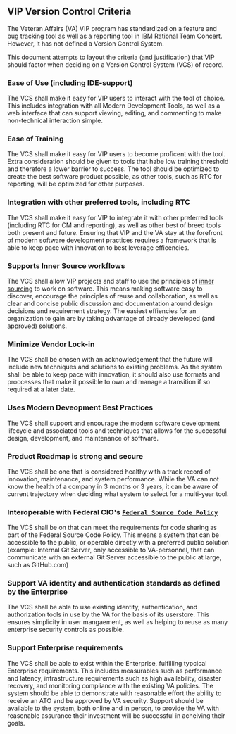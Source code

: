 ## VIP Version Control Criteria

The Veteran Affairs (VA) VIP program has standardized on a feature and bug tracking tool as well as a reporting tool in IBM Rational Team Concert. However, it has not defined a Version Control System.

This document attempts to layout the criteria (and justification) that VIP should factor when deciding on a Version Control System (VCS) of record.

### Ease of Use (including IDE-support)
The VCS shall make it easy for VIP users to interact with the tool of choice. This includes integration with all Modern Development Tools, as well as a web interface that can support viewing, editing, and commenting to make non-technical interaction simple.

### Ease of Training
The VCS shall make it easy for VIP users to become proficent with the tool. Extra consideration should be given to tools that habe low training threshold and therefore a lower barrier to success. The tool should be optimized to create the best software product possible, as other tools, such as RTC for reporting, will be optimized for other purposes.

### Integration with other preferred tools, including RTC
The VCS shall make it easy for VIP to integrate it with other preferred tools (including RTC for CM and reporting), as well as other best of breed tools both present and future. Ensuring that VIP and the VA stay at the forefront of modern software development practices requires a framework that is able to keep pace with innovation to best leverage efficencies.

### Supports Inner Source workflows
The VCS shall allow VIP projects and staff to use the principles of [inner sourcing](http://www.oreilly.com/programming/free/getting-started-with-innersource.csp) to work on software. This means making software easy to discover, encourage the principles of reuse and collaboration, as well as clear and concise public discussion and documentation around design decisions and requirement strategy. The easiest effiencies for an organization to gain are by taking advantage of already developed (and approved) solutions.

### Minimize Vendor Lock-in
The VCS shall be chosen with an acknowledgement that the future will include new techniques and solutions to existing problems. As the system shall be able to keep pace with innovation, it should also use formats and proccesses that make it possible to own and manage a transition if so required at a later date.

### Uses Modern Deveopment Best Practices
The VCS shall support and encourage the modern software development lifecycle and associated tools and techniques that allows for the successful design, development, and maintenance of software. 

### Product Roadmap is strong and secure
The VCS shall be one that is considered healthy with a track record of innovation, maintenance, and system performance. While the VA can not know the health of a company in 3 months or 3 years, it can be aware of current trajectory when deciding what system to select for a multi-year tool.

### Interoperable with Federal CIO's [`Federal Source Code Policy`](sourcecode.cio.gov)
The VCS shall be on that can meet the requirements for code sharing as part of the Federal Source Code Policy. This means a system that can be accessible to the public, or operable directly with a preferred public solution (example: Internal Git Server, only accessible to VA-personnel, that can communicate with an external Git Server accessible to the public at large, such as GitHub.com)

### Support VA identity and authentication standards as defined by the Enterprise
The VCS shall be able to use existing identity, authentication, and authorization tools in use by the VA for the basis of its userstore. This ensures simplicity in user mangaement, as well as helping to reuse as many enterprise security controls as possible.

### Support Enterprise requirements
The VCS shall be able to exist within the Enterprise, fulfilling typcical Enterprise requirements. This includes measurables such as performance and latency, infrastructure requirements such as high availability, disaster recovery, and monitoring compliance with the existing VA policies. The system should be able to demonstrate with reasonable effort the ability to receive an ATO and be approved by VA security. Support should be available to the system, both online and in person, to provide the VA with reasonable assurance their investment will be successful in acheiving their goals.

